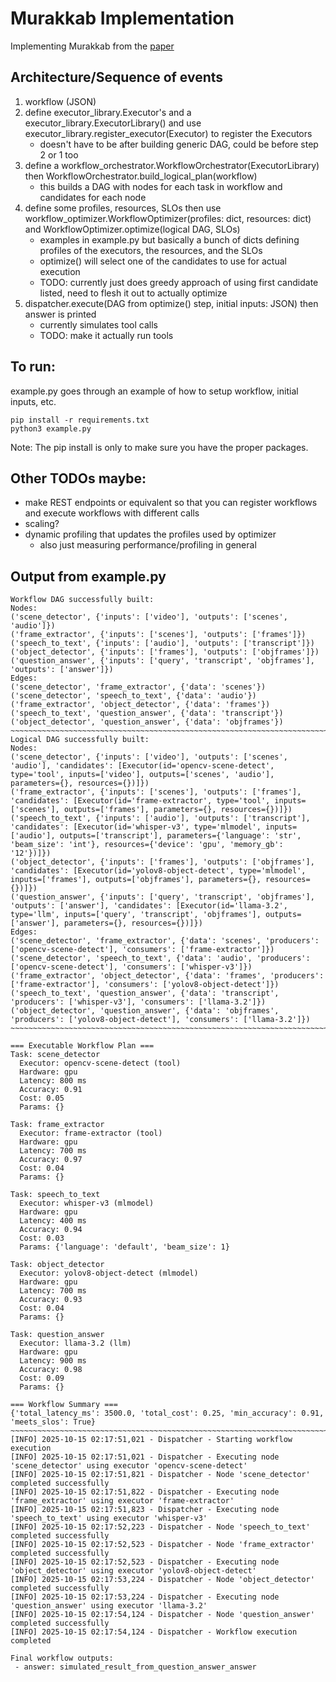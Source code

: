# Murakkab Implementation
Implementing Murakkab from the [paper](https://arxiv.org/pdf/2508.18298)

## Architecture/Sequence of events
1. workflow (JSON)
2. define executor_library.Executor's and a executor_library.ExecutorLibrary() and use executor_library.register_executor(Executor) to register the Executors
    - doesn't have to be after building generic DAG, could be before step 2 or 1 too
3. define a workflow_orchestrator.WorkflowOrchestrator(ExecutorLibrary) then WorkflowOrchestrator.build_logical_plan(workflow)
    - this builds a DAG with nodes for each task in workflow and candidates for each node
4. define some profiles, resources, SLOs then use workflow_optimizer.WorkflowOptimizer(profiles: dict, resources: dict) and WorkflowOptimizer.optimize(logical DAG, SLOs)
    - examples in example.py but basically a bunch of dicts defining profiles of the executors, the resources, and the SLOs
    - optimize() will select one of the candidates to use for actual execution
    - TODO: currently just does greedy approach of using first candidate listed, need to flesh it out to actually optimize
5. dispatcher.execute(DAG from optimize() step, initial inputs: JSON) then answer is printed
    - currently simulates tool calls
    - TODO: make it actually run tools

## To run:
example.py goes through an example of how to setup workflow, initial inputs, etc.
```
pip install -r requirements.txt
python3 example.py
```
Note: The pip install is only to make sure you have the proper packages.

## Other TODOs maybe:
- make REST endpoints or equivalent so that you can register workflows and execute workflows with different calls
- scaling?
- dynamic profiling that updates the profiles used by optimizer
    - also just measuring performance/profiling in general

## Output from example.py
```
Workflow DAG successfully built:
Nodes:
('scene_detector', {'inputs': ['video'], 'outputs': ['scenes', 'audio']})
('frame_extractor', {'inputs': ['scenes'], 'outputs': ['frames']})
('speech_to_text', {'inputs': ['audio'], 'outputs': ['transcript']})
('object_detector', {'inputs': ['frames'], 'outputs': ['objframes']})
('question_answer', {'inputs': ['query', 'transcript', 'objframes'], 'outputs': ['answer']})
Edges:
('scene_detector', 'frame_extractor', {'data': 'scenes'})
('scene_detector', 'speech_to_text', {'data': 'audio'})
('frame_extractor', 'object_detector', {'data': 'frames'})
('speech_to_text', 'question_answer', {'data': 'transcript'})
('object_detector', 'question_answer', {'data': 'objframes'})
~~~~~~~~~~~~~~~~~~~~~~~~~~~~~~~~~~~~~~~~~~~~~~~~~~~~~~~~~~~~~~~~~~~~~~~~~~~~~~~~~~~~~~~~~~~~~~~~~~~~~~~~~~~~~~~~~~~~~~~~~~~~~~~~~~~~~~~~~~~~~~~~~~~~~~~~~~~~~~~~~~~~~~~~~
Logical DAG successfully built:
Nodes:
('scene_detector', {'inputs': ['video'], 'outputs': ['scenes', 'audio'], 'candidates': [Executor(id='opencv-scene-detect', type='tool', inputs=['video'], outputs=['scenes', 'audio'], parameters={}, resources={})]})
('frame_extractor', {'inputs': ['scenes'], 'outputs': ['frames'], 'candidates': [Executor(id='frame-extractor', type='tool', inputs=['scenes'], outputs=['frames'], parameters={}, resources={})]})
('speech_to_text', {'inputs': ['audio'], 'outputs': ['transcript'], 'candidates': [Executor(id='whisper-v3', type='mlmodel', inputs=['audio'], outputs=['transcript'], parameters={'language': 'str', 'beam_size': 'int'}, resources={'device': 'gpu', 'memory_gb': '12'})]})
('object_detector', {'inputs': ['frames'], 'outputs': ['objframes'], 'candidates': [Executor(id='yolov8-object-detect', type='mlmodel', inputs=['frames'], outputs=['objframes'], parameters={}, resources={})]})
('question_answer', {'inputs': ['query', 'transcript', 'objframes'], 'outputs': ['answer'], 'candidates': [Executor(id='llama-3.2', type='llm', inputs=['query', 'transcript', 'objframes'], outputs=['answer'], parameters={}, resources={})]})
Edges:
('scene_detector', 'frame_extractor', {'data': 'scenes', 'producers': ['opencv-scene-detect'], 'consumers': ['frame-extractor']})
('scene_detector', 'speech_to_text', {'data': 'audio', 'producers': ['opencv-scene-detect'], 'consumers': ['whisper-v3']})
('frame_extractor', 'object_detector', {'data': 'frames', 'producers': ['frame-extractor'], 'consumers': ['yolov8-object-detect']})
('speech_to_text', 'question_answer', {'data': 'transcript', 'producers': ['whisper-v3'], 'consumers': ['llama-3.2']})
('object_detector', 'question_answer', {'data': 'objframes', 'producers': ['yolov8-object-detect'], 'consumers': ['llama-3.2']})
~~~~~~~~~~~~~~~~~~~~~~~~~~~~~~~~~~~~~~~~~~~~~~~~~~~~~~~~~~~~~~~~~~~~~~~~~~~~~~~~~~~~~~~~~~~~~~~~~~~~~~~~~~~~~~~~~~~~~~~~~~~~~~~~~~~~~~~~~~~~~~~~~~~~~~~~~~~~~~~~~~~~~~~~~

=== Executable Workflow Plan ===
Task: scene_detector
  Executor: opencv-scene-detect (tool)
  Hardware: gpu
  Latency: 800 ms
  Accuracy: 0.91
  Cost: 0.05
  Params: {}

Task: frame_extractor
  Executor: frame-extractor (tool)
  Hardware: gpu
  Latency: 700 ms
  Accuracy: 0.97
  Cost: 0.04
  Params: {}

Task: speech_to_text
  Executor: whisper-v3 (mlmodel)
  Hardware: gpu
  Latency: 400 ms
  Accuracy: 0.94
  Cost: 0.03
  Params: {'language': 'default', 'beam_size': 1}

Task: object_detector
  Executor: yolov8-object-detect (mlmodel)
  Hardware: gpu
  Latency: 700 ms
  Accuracy: 0.93
  Cost: 0.04
  Params: {}

Task: question_answer
  Executor: llama-3.2 (llm)
  Hardware: gpu
  Latency: 900 ms
  Accuracy: 0.98
  Cost: 0.09
  Params: {}

=== Workflow Summary ===
{'total_latency_ms': 3500.0, 'total_cost': 0.25, 'min_accuracy': 0.91, 'meets_slos': True}
~~~~~~~~~~~~~~~~~~~~~~~~~~~~~~~~~~~~~~~~~~~~~~~~~~~~~~~~~~~~~~~~~~~~~~~~~~~~~~~~~~~~~~~~~~~~~~~~~~~~~~~~~~~~~~~~~~~~~~~~~~~~~~~~~~~~~~~~~~~~~~~~~~~~~~~~~~~~~~~~~~~~~~~~~
[INFO] 2025-10-15 02:17:51,021 - Dispatcher - Starting workflow execution
[INFO] 2025-10-15 02:17:51,021 - Dispatcher - Executing node 'scene_detector' using executor 'opencv-scene-detect'
[INFO] 2025-10-15 02:17:51,821 - Dispatcher - Node 'scene_detector' completed successfully
[INFO] 2025-10-15 02:17:51,822 - Dispatcher - Executing node 'frame_extractor' using executor 'frame-extractor'
[INFO] 2025-10-15 02:17:51,823 - Dispatcher - Executing node 'speech_to_text' using executor 'whisper-v3'
[INFO] 2025-10-15 02:17:52,223 - Dispatcher - Node 'speech_to_text' completed successfully
[INFO] 2025-10-15 02:17:52,523 - Dispatcher - Node 'frame_extractor' completed successfully
[INFO] 2025-10-15 02:17:52,523 - Dispatcher - Executing node 'object_detector' using executor 'yolov8-object-detect'
[INFO] 2025-10-15 02:17:53,224 - Dispatcher - Node 'object_detector' completed successfully
[INFO] 2025-10-15 02:17:53,224 - Dispatcher - Executing node 'question_answer' using executor 'llama-3.2'
[INFO] 2025-10-15 02:17:54,124 - Dispatcher - Node 'question_answer' completed successfully
[INFO] 2025-10-15 02:17:54,124 - Dispatcher - Workflow execution completed

Final workflow outputs:
 - answer: simulated_result_from_question_answer_answer
```
